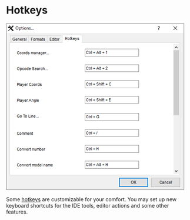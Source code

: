 # Hotkeys

![](../../.gitbook/assets/options-hotkeys-en.PNG)

Some [hotkeys](../hotkeys.md) are customizable for your comfort. You may set up new keyboard shortcuts for the IDE tools, editor actions and some other features.
